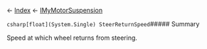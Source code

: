 ← [Index](Api-Index) ← [IMyMotorSuspension](Sandbox.ModAPI.Ingame.IMyMotorSuspension)

```csharp[float](System.Single) SteerReturnSpeed```##### Summary

Speed at which wheel returns from steering.

